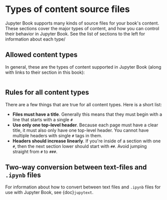 # Types of content source files

Jupyter Book supports many kinds of source files for your book's content.
These sections cover the major types of content, and how you can control
their behavior in Jupyter Book. See the list of sections to the left for information
about each type/

## Allowed content types

In general, these are the types of content supported in Jupyter Book (along with
links to their section in this book):

```{tableofcontents}
```

## Rules for all content types

There are a few things that are true for all content types. Here is a short list:

* **Files must have a title**. Generally this means that they must begin with
  a line that starts with a single `#`
* **Use only one top-level header**. Because each page must have a clear
  title, it must also only have one top-level header. You cannot have multiple
  headers with single `#` tags in them.
* **Headers should increase linearly**. If you're inside of a section with
  one `#`, then the next section lower should start with `##`. Avoid jumping straight
  from `#` to `###`.

## Two-way conversion between text-files and `.ipynb` files

For information about how to convert between text files and `.ipynb` files for use
with Jupyter Book, see {doc}`jupytext`.

